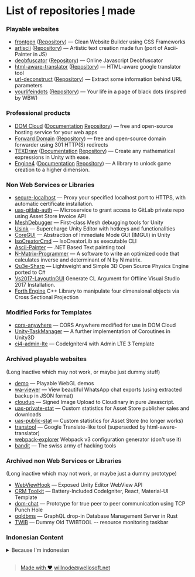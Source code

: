 
# List of repositories [I](https://github.com/willnode/) made

### Playable websites

+ [frontgen](//willnode.github.io/frontgen) ([Repository](//github.com/willnode/frontgen)) &mdash; Clean Website Builder using CSS Frameworks 
+ [artiscii](//willnode.github.io/artiscii) ([Repository](//github.com/willnode/artiscii)) &mdash; Artistic text creation made fun (port of Ascii-Painter in JS)
+ [deobfuscator](//willnode.github.io/deobfuscator) ([Repository](//github.com/willnode/deobfuscator)) &mdash; Online Javascript Deobfuscator
+ [html-aware-translator](//willnode.github.io/html-aware-translator/) ([Repository](//github.com/willnode/html-aware-translator)) &mdash; HTML-aware google translator tool
+ [url-deconstruct](https://willnode.github.io/url-deconstruct/) ([Repository](//github.com/willnode/url-deconstruct)) &mdash; Extract some information behind URL parameters
+ [yourlifeindots](//willnode.github.io/yourlifeindots) ([Repository](//github.com/willnode/yourlifeindots)) &mdash; Your life in a page of black dots (inspired by WBW)

            
### Professional products

+ [DOM Cloud](https://domcloud.io/) (<a href="//github.com/domcloud/domcloud-io/">Documentation</a> <a href="//github.com/domcloud/">Repository</a>) &mdash; free and open-source hosting service for your web apps
+ [Forward Domain](https://forwarddomain.net/) (<a href="//github.com/willnode/forward-domain/">Repository</a>) &mdash; free and open-source domain forwarder using 301 HTTP(S) redirects
+ [TEXDraw](//u3d.as/mFe) (<a href="//willnode.gitlab.io/texdraw/">Documentation</a> <a href="//gitlab.com/willnode/TEXDraw">Repository</a>) &mdash; Create any mathematical expressions in Unity with ease.
+ [Engine4](//u3d.as/fdm) (<a href="//willnode.github.io/engine4-doc">Documentation</a> <a href="//gitlab.com/willnode/Engine4">Repository</a>) &mdash; A library to unlock game creation to a higher dimension.

### Non Web Services or Libraries

+ [secure-localhost](https://github.com/willnode/secure-localhost) &mdash; Proxy your specified localhost port to HTTPS, with automatic certificate installation.
+ [uas-gitlab-auth](https://github.com/willnode/uas-gitlab-auth) &mdash; Microservice to grant access to GitLab private repo using Asset Store Invoice API
+ [MeshDebugger](https://github.com/willnode/MeshDebugger) &mdash; First-class Mesh debugging tools for Unity
+ [Usink](https://github.com/willnode/Usink) &mdash; Supercharge Unity Editor with hotkeys and functionalities
+ [CoreGUI](https://github.com/willnode/CoreGUI) &mdash; Abstraction of Immediate Mode GUI (IMGUI) in Unity
+ [IsoCreatorCmd](https://github.com/willnode/IsoCreatorCmd) &mdash; IsoCreatorLib as executable CLI
+ [Ascii-Painter](https://github.com/willnode/Ascii-Painter) &mdash; .NET Based Text painting tool
+ [N-Matrix-Programmer](https://github.com/willnode/N-Matrix-Programmer) &mdash; A software to write an optimized code that calculates inverse and determinant of N by N matrix.
+ [Qu3e-Sharp](https://github.com/willnode/Qu3e-Sharp) &mdash; Lightweight and Simple 3D Open Source Physics Engine ported to C#
+ [Vs2017-LayoutInGUI](https://github.com/willnode/Vs2017-LayoutInGUI) Generate CL Argument for Offline Visual Studio 2017 Installation.
+ [Forth Engine](https://github.com/forth-engine/forth-library) C++ Library to manipulate four dimensional objects via Cross Sectional Projection

### Modified Forks for Templates

+ [cors-anywhere](https://github.com/willnode/cors-anywhere) &mdash; CORS Anywhere modified for use in DOM Cloud
+ [Unity-TaskManager](https://github.com/willnode/Unity-TaskManager) &mdash; A further implementation of Coroutines in Unity3D
+ [ci4-admin-lte](https://github.com/willnode/ci4-admin-lte) &mdash; CodeIgniter4 with Admin LTE 3 Template

### Archived playable websites 

(Long inactive which may not work, or maybe just dummy stuff)

+ [demo](//willnode.github.io/demo/) &mdash; Playable WebGL demos
+ [wa-viewer](//willnode.github.io/wa-viewer) &mdash; View beautiful WhatsApp chat exports (using extracted backup in JSON format)
+ [cloudup](//willnode.github.io/cloudup) &mdash; Signed Image Upload to Cloudinary in pure Javascript.
+ [uas-private-stat](//willnode.github.io/uas-private-stat) &mdash; Custom statistics for Asset Store publisher sales and downloads
+ [uas-public-stat](//willnode.github.io/uas-public-stat) &mdash; Custom statistics for Asset Store (no longer works)
+ [transtool](//willnode.github.io/transtool) &mdash; Google Translate-like tool (superseded by html-aware-translator)
+ [webpack-explorer](//willnode.github.io/webpack-explorer) Webpack v3 configuration generator (don't use it)
+ [bandit](//willnode.github.io/bandit) &mdash; The swiss army of hacking tools

### Archived non Web Services or Libraries 

(Long inactive which may not work, or maybe just a dummy prototype)

+ [WebViewHook](https://github.com/willnode/WebViewHook) &mdash; Exposed Unity Editor WebView API
+ [CRM Toolkit](https://github.com/willnode/crm-toolkit) &mdash; Battery-Included CodeIgniter, React, Material-UI Template
+ [dom-chat](https://github.com/willnode/crm-toolkit) &mdash; Prototype for true peer to peer communication using TCP Punch Hole
+ [gqldbms](https://github.com/willnode/gqldbms) &mdash; GraphQL drop-in Database Management Server in Rust
+ [TWIB](https://github.com/willnode/TWIB)  &mdash; Dummy Old TWIBTOOL -- resource monitoring taskbar

### Indonesian Content

<details markdown="1">
<br>
            
<summary>Because I'm indonesian</summary>
            
+ [trunojoyo-assets](//willnode.github.io/trunojoyo-assets) &mdash; Arsip Logo/Grafis UTM
+ [techno-web-project](//willnode.github.io/techno-web-project) &mdash; Bekas Lomba di Univ Soedirman
+ [lomba_untag](https://github.com/willnode/lomba_untag) &mdash; Bekas Lomba Website UNTAG. Juara 1
+ [PD](https://github.com/willnode/PD) &mdash; Koleksi Tugas Penambangan Data
+ [Sikat](https://github.com/willnode/sikat) &mdash; Sistem Informasi KAmpus Terpadu
+ [PAW2020-1-A10](https://github.com/willnode/PAW2020-1-A10) &mdash; Tugas semester PAW (PHP Fundamentals)
+ [Arsipin](https://github.com/willnode/Arsipin) &mdash; Aplikasi arsip surat
+ [Observatory](https://github.com/willnode/Observatory) &mdash; Project hosting untuk Simulasi Alam Semesta (aplikasi tugas akhir)
+ [Nafza-Faroidh](https://github.com/willnode/Nafza-Faroidh) &mdash; Aplikasi Desktop untuk Penghitungan Faroidh atau Waris mewaris harta peninggalan menurut Ajaran Islam


 </details>

<br>

> [Made with ❤](https://github.com/willnode/willnode.github.io) [willnode](//github.com/willnode)[@wellosoft.net](https://wellosoft.net)
